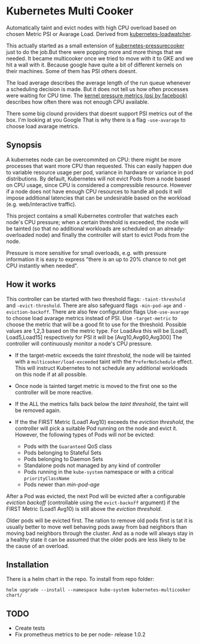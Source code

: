 # Kubernetes Multi Cooker
Automatically taint and evict nodes with high CPU overload based on chosen Metric PSI or Avarage Load. Derived from [kubernetes-loadwatcher](https://github.com/mittwald/kubernetes-loadwatcher).

This actually started as a small extension of [kubernetes-pressurecooker](https://github.com/werdnum/kubernetes-pressurecooker) just to do the job.But there were popping more and more things that we needed. It became multicooker once we tried to move with it to GKE and we hit a wall with it. Because google have quite a bit of different kernels on their machines. Some of them has PSI others doesnt.

The load average describes the average length of the run queue whenever a scheduling decision is made. But it does not tell us how often processes were waiting for CPU time.
The [kernel pressure metrics (psi by facebook)](https://facebookmicrosites.github.io/psi/docs/overview.html#pressure-metric-definitions) describes how often there was not enough CPU available.

There some big clound providers that doesnt support PSI metrics out of the box. I'm looking at you Google
That is why there is a flag  `-use-avarage` to choose load avarage metrics.

## Synopsis

A kubernetes node can be overcommited on CPU: there might be more processes that want more CPU than requested. This can easily happen due to variable resource usage per pod, variance in hardware or variance in pod distributions.
By default, Kubernetes will not evict Pods from a node based on CPU usage, since CPU is considered a compressible resource. However if a node does not have enough CPU resources to handle all pods it will impose additional latencies
that can be undesirable based on the workload (e.g. web/interactive traffic).

This project contains a small Kubernetes controller that watches each node's CPU pressure; when a certain threshold is exceeded, the node will be tainted (so that no additional workloads are scheduled on an already-overloaded node) and finally the controller will start to evict Pods from the node.

Pressure is more sensitive for small overloads, e.g. with pressure information it is easy to express "there is an up to 20% chance to not get CPU instantly when needed".

## How it works

This controller can be started with two threshold flags: `-taint-threshold` and `-evict-threshold`. There are also safeguard flags `-min-pod-age` and `-eviction-backoff`.
There are also few configuration flags 
Use`-use-avarage` to choose load avarage metrics instead of PSI.
Use `-target-metric` to choose the metric that will be a good fit to use for the threshold. 
Possible values are 1,2,3 based on the metric type. For LoadAva this will be [Load1, Load5,Load15] respectively for PSI it will be [Avg10,Avg60,Avg300]
The controller will continuously monitor a node's CPU pressure.

- If the target-metric exceeds the _taint threshold_, the node will be tainted with a `multicooker/load-exceeded` taint with the `PreferNoSchedule` effect. This will instruct Kubernetes to not schedule any additional workloads on this node if at all possible.
- Once node is tainted target metric is moved to the first one so the controller will be more reactive.
- If the ALL the metrics falls back below the _taint threshold_, the taint will be removed again.
- If the the FIRST Metric (Load1 Avg10) exceeds the _eviction threshold_, the controller will pick a suitable Pod running on the node and evict it. However, the following types of Pods will _not_ be evicted:

    - Pods with the `Guaranteed` QoS class
    - Pods belonging to Stateful Sets
    - Pods belonging to Daemon Sets
    - Standalone pods not managed by any kind of controller
    - Pods running in the `kube-system` namespace or with a critical `priorityClassName`
    - Pods newer than _min-pod-age_
    
After a Pod was evicted, the next Pod will be evicted after a configurable _eviction backoff_ (controllable using the `evict-backoff` argument) if the FIRST Metric (Load1 Avg10) is still above the _eviction threshold_.

Older pods will be evicted first.
The ration to remove old pods first is tat it is usually better to move well behaving pods away from bad neighbors
than moving bad neighbors through the cluster. And as a node will always stay in a healthy state it can be assumed
that the older pods are less likely to be the cause of an overload.

## Installation

There is a helm chart in the repo.
To install from repo folder:

`helm upgrade --install --namespace kube-system kubernetes-multicooker chart/`
## TODO

- Create tests
- Fix prometheus metrics to be per node- release 1.0.2